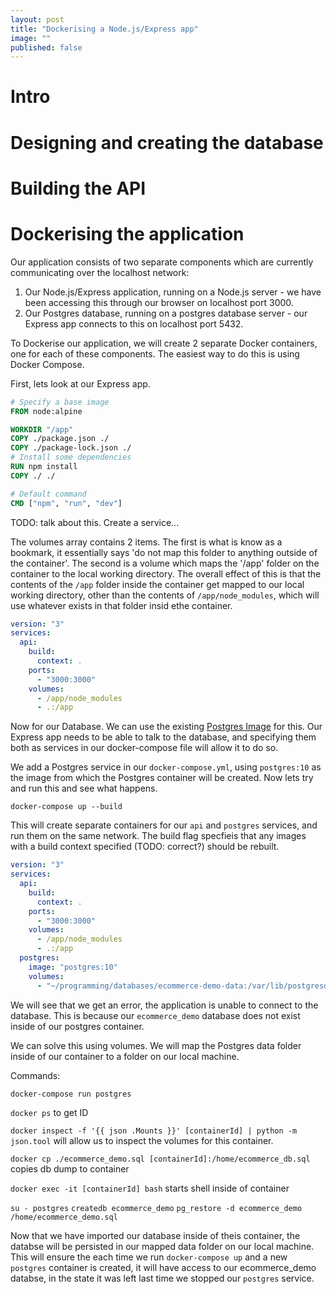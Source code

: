 ```yaml
---
layout: post
title: "Dockerising a Node.js/Express app"
image: ""
published: false
---
```


# Intro

# Designing and creating the database

# Building the API

# Dockerising the application

Our application consists of two separate components which are currently communicating over the localhost network:

1. Our Node.js/Express application, running on a Node.js server - we have been accessing this through our browser on localhost port 3000.
2. Our Postgres database, running on a postgres database server - our Express app connects to this on localhost port 5432.

To Dockerise our application, we will create 2 separate Docker containers, one for each of these components. The easiest way to do this is using Docker Compose.

First, lets look at our Express app.

```dockerfile
# Specify a base image
FROM node:alpine

WORKDIR "/app"
COPY ./package.json ./
COPY ./package-lock.json ./
# Install some dependencies
RUN npm install
COPY ./ ./

# Default command
CMD ["npm", "run", "dev"]
```

TODO: talk about this. Create a service...

The volumes array contains 2 items. The first is what is know as a bookmark, it essentially says 'do not map this folder to anything outside of the container'. The second is a volume which maps the '/app' folder on the container to the local working directory. The overall effect of this is that the contents of the `/app` folder inside the container get mapped to our local working directory, other than the contents of `/app/node_modules`, which will use whatever exists in that folder insid ethe container.

```yml
version: "3"
services:
  api:
    build: 
      context: .
    ports: 
      - "3000:3000"
    volumes:
      - /app/node_modules
      - .:/app

```

Now for our Database. We can use the existing [Postgres Image](https://hub.docker.com/_/postgres) for this. Our Express app needs to be able to talk to the database, and specifying them both as services in our docker-compose file will allow it to do so.

We add a Postgres service in our `docker-compose.yml`, using `postgres:10` as the image from which the Postgres container will be created. Now lets try and run this and see what happens. 

`docker-compose up --build`

This will create separate containers for our `api` and `postgres` services, and run them on the same network. The build flag specfieis that any images with a build context specified (TODO: correct?) should be rebuilt.

```yml
version: "3"
services:
  api:
    build: 
      context: .
    ports: 
      - "3000:3000"
    volumes:
      - /app/node_modules
      - .:/app
  postgres:
    image: "postgres:10"
    volumes:
      - "~/programming/databases/ecommerce-demo-data:/var/lib/postgresql/data"

```

We will see that we get an error, the application is unable to connect to the database. This is because our `ecommerce_demo` database does not exist inside of our postgres container.

We can solve this using volumes. We will map the Postgres data folder inside of our container to a folder on our local machine.

Commands:

`docker-compose run postgres`

`docker ps` to get ID

`docker inspect -f '{{ json .Mounts }}' [containerId] | python -m json.tool` will allow us to inspect the volumes for this container.

`docker cp ./ecommerce_demo.sql [containerId]:/home/ecommerce_db.sql`  copies db dump to container

`docker exec -it [containerId] bash` starts shell inside of container

`su - postgres` 
`createdb ecommerce_demo`
`pg_restore -d ecommerce_demo /home/ecommerce_demo.sql`

Now that we have imported our database inside of theis container, the databse will be persisted in our mapped data folder on our local machine. This will ensure the each time we run `docker-compose up` and a new `postgres` container is created, it will have access to our ecommerce_demo databse, in the state it was left last time we stopped our `postgres` service.


